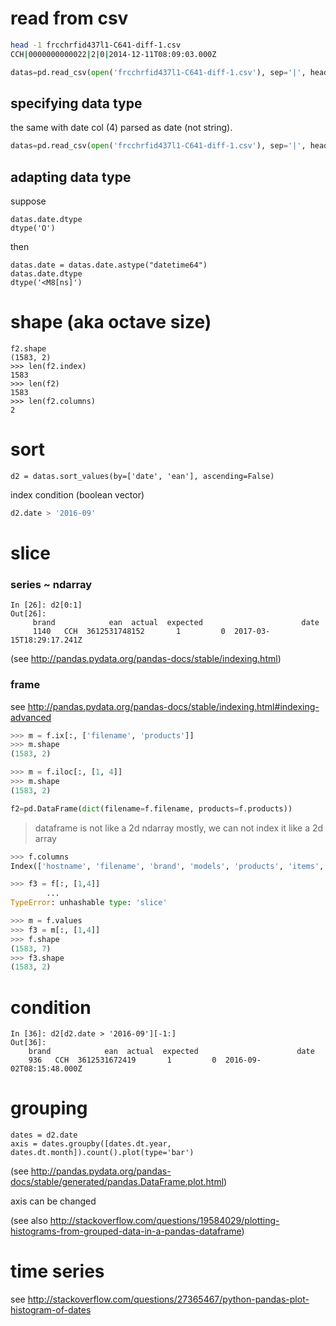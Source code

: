 read from csv
=============

```bash
head -1 frcchrfid437l1-C641-diff-1.csv
CCH|0000000000022|2|0|2014-12-11T08:09:03.000Z
```

```python
datas=pd.read_csv(open('frcchrfid437l1-C641-diff-1.csv'), sep='|', header=None, names=['brand', 'ean', 'actual', 'expected', 'date'])
```

specifying data type
--------------------
the same with date col (4) parsed as date (not string).

```python
datas=pd.read_csv(open('frcchrfid437l1-C641-diff-1.csv'), sep='|', header=None, names=['brand', 'ean', 'actual', 'expected', 'date'], parse_dates=[4])
```

adapting data type
------------------
suppose

```
datas.date.dtype
dtype('O')
```

then

```
datas.date = datas.date.astype("datetime64")
datas.date.dtype
dtype('<M8[ns]')
```

shape (aka octave size)
=======================

```
f2.shape
(1583, 2)
>>> len(f2.index)
1583
>>> len(f2)
1583
>>> len(f2.columns)
2
```

sort
====
```
d2 = datas.sort_values(by=['date', 'ean'], ascending=False)
```

index condition (boolean vector)

```python
d2.date > '2016-09'
```

slice
=====

### series ~ ndarray

```ipython
In [26]: d2[0:1]
Out[26]:
     brand            ean  actual  expected                      date
     1140   CCH  3612531748152       1         0  2017-03-15T18:29:17.241Z
```

(see http://pandas.pydata.org/pandas-docs/stable/indexing.html)

### frame

see http://pandas.pydata.org/pandas-docs/stable/indexing.html#indexing-advanced

```python
>>> m = f.ix[:, ['filename', 'products']]
>>> m.shape
(1583, 2)

>>> m = f.iloc[:, [1, 4]]
>>> m.shape
(1583, 2)
```


```python
f2=pd.DataFrame(dict(filename=f.filename, products=f.products))
```

> dataframe is not like a 2d ndarray
> mostly, we can not index it like a 2d array

```python
>>> f.columns
Index(['hostname', 'filename', 'brand', 'models', 'products', 'items', 'code'], dtype='object')

>>> f3 = f[:, [1,4]]
		...
TypeError: unhashable type: 'slice'

>>> m = f.values
>>> f3 = m[:, [1,4]]
>>> f.shape
(1583, 7)
>>> f3.shape
(1583, 2)
```

condition
=========

```ipython
In [36]: d2[d2.date > '2016-09'][-1:]
Out[36]:
    brand            ean  actual  expected                      date
    936   CCH  3612531672419       1         0  2016-09-02T08:15:48.000Z
```

grouping
========

```
dates = d2.date
axis = dates.groupby([dates.dt.year, dates.dt.month]).count().plot(type='bar')
```

(see http://pandas.pydata.org/pandas-docs/stable/generated/pandas.DataFrame.plot.html)

axis can be changed

(see also http://stackoverflow.com/questions/19584029/plotting-histograms-from-grouped-data-in-a-pandas-dataframe)

time series
===========
see http://stackoverflow.com/questions/27365467/python-pandas-plot-histogram-of-dates
